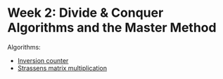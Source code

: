 # Week 2: Divide & Conquer Algorithms and the Master Method

Algorithms:
* [Inversion counter](./inversion_counter/inversion_counter.py)
* [Strassens matrix multiplication](./strassens_matrix_multiplication/strassens.py)